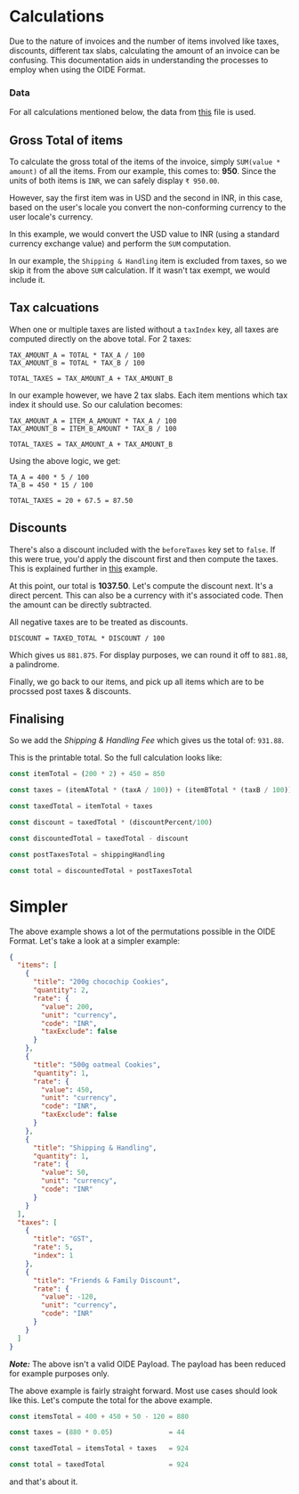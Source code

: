 # Calculations

Due to the nature of invoices and the number of items involved like taxes, discounts, different tax slabs, calculating the amount of an invoice can be confusing. This documentation aids in understanding the processes to employ when using the OIDE Format.

### Data
For all calculations mentioned below, the data from [this](https://github.com/dezinezync/OIDEFormat/blob/master/src/data.json) file is used. 

## Gross Total of items
To calculate the gross total of the items of the invoice, simply `SUM(value * amount)` of all the items. From our example, this comes to: **950**. Since the units of both items is `INR`, we can safely display `₹ 950.00`. 

However, say the first item was in USD and the second in INR, in this case, based on the user's locale you convert the non-conforming currency to the user locale's currency. 

In this example, we would convert the USD value to INR (using a standard currency exchange value) and perform the `SUM` computation. 

In our example, the `Shipping & Handling` item is excluded from taxes, so we skip it from the above `SUM` calculation. If it wasn't tax exempt, we would include it. 

## Tax calcuations
When one or multiple taxes are listed without a `taxIndex` key, all taxes are computed directly on the above total. For 2 taxes:

```
TAX_AMOUNT_A = TOTAL * TAX_A / 100
TAX_AMOUNT_B = TOTAL * TAX_B / 100

TOTAL_TAXES = TAX_AMOUNT_A + TAX_AMOUNT_B
```

In our example however, we have 2 tax slabs. Each item mentions which tax index it should use. So our calulation becomes:

```
TAX_AMOUNT_A = ITEM_A_AMOUNT * TAX_A / 100
TAX_AMOUNT_B = ITEM_B_AMOUNT * TAX_B / 100

TOTAL_TAXES = TAX_AMOUNT_A + TAX_AMOUNT_B
```

Using the above logic, we get:

```
TA_A = 400 * 5 / 100
TA_B = 450 * 15 / 100

TOTAL_TAXES = 20 + 67.5 = 87.50
```

## Discounts

There's also a discount included with the `beforeTaxes` key set to `false`. If this were true, you'd apply the discount first and then compute the taxes. This is explained further in [this](https://github.com/dezinezync/OIDEFormat/tree/master/calculations#simpler) example.

At this point, our total is **1037.50**. Let's compute the discount next. It's a direct percent. This can also be a currency with it's associated code. Then the amount can be directly subtracted. 

All negative taxes are to be treated as discounts.

```
DISCOUNT = TAXED_TOTAL * DISCOUNT / 100
``` 
Which gives us `881.875`. For display purposes, we can round it off to `881.88`, a palindrome. 

Finally, we go back to our items, and pick up all items which are to be procssed post taxes & discounts. 

## Finalising

So we add the *Shipping & Handling Fee* which gives us the total of: `931.88`. 

This is the printable total. So the full calculation looks like:

```js
const itemTotal = (200 * 2) + 450 = 850

const taxes = (itemATotal * (taxA / 100)) + (itemBTotal * (taxB / 100))

const taxedTotal = itemTotal + taxes

const discount = taxedTotal * (discountPercent/100)

const discountedTotal = taxedTotal - discount

const postTaxesTotal = shippingHandling

const total = discountedTotal + postTaxesTotal
```

# Simpler
The above example shows a lot of the permutations possible in the OIDE Format. Let's take a look at a simpler example:

```json
{
  "items": [
    {
      "title": "200g chocochip Cookies",
      "quantity": 2,
      "rate": {
        "value": 200,
        "unit": "currency",
        "code": "INR",
        "taxExclude": false
      }
    },
    {
      "title": "500g oatmeal Cookies",
      "quantity": 1,
      "rate": {
        "value": 450,
        "unit": "currency",
        "code": "INR",
        "taxExclude": false
      }
    },
    {
      "title": "Shipping & Handling",
      "quantity": 1,
      "rate": {
        "value": 50,
        "unit": "currency",
        "code": "INR"
      }
    }
  ],
  "taxes": [
    {
      "title": "GST",
      "rate": 5,
      "index": 1
    },
    {
      "title": "Friends & Family Discount",
      "rate": {
        "value": -120,
        "unit": "currency",
        "code": "INR"
      }
    }
  ]
}
```

***Note:*** The above isn't a valid OIDE Payload. The payload has been reduced for example purposes only. 

The above example is fairly straight forward. Most use cases should look like this. Let's compute the total for the above example. 

```js
const itemsTotal = 400 + 450 + 50 - 120 = 880

const taxes = (880 * 0.05) 			    = 44

const taxedTotal = itemsTotal + taxes   = 924

const total = taxedTotal                = 924

```

and that's about it. 